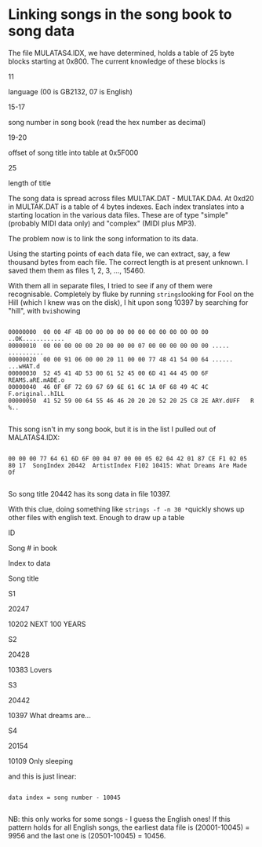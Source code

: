 #  Linking songs in the song book to song data 

The file MULATAS4.IDX, we have determined, holds a table of
      25 byte blocks starting at 0x800. The current knowledge of
      these blocks is


11

language (00 is GB2132, 07 is English)



15-17

song number in song book (read the hex number as decimal)


19-20

offset of song title into table at 0x5F000



25

length of title




The song data is spread across files MULTAK.DAT - MULTAK.DA4.
      At 0xd20 in MULTAK.DAT is a table of 4 bytes indexes.
      Each index translates into a starting location in the various
      data files. These are of type "simple" (probably MIDI data only)
      and "complex" (MIDI plus MP3).

The problem now is to link the song information to its data.

Using the starting points of each data file, we can extract, say,
      a few thousand bytes from each file. The correct length is at present
      unknown. I saved them them as files 1, 2, 3, ..., 15460.

With them all in separate files, I tried to see if any of them 
      were recognisable. Completely by fluke by running
 `strings`looking for Fool on the Hill (which I knew was on the disk), I hit upon song
      10397 by searching for "hill", with
 `bvi`showing
```

00000000  00 00 4F 4B 00 00 00 00 00 00 00 00 00 00 00 00 ..OK............
00000010  00 00 00 00 00 20 00 00 00 07 00 00 00 00 00 00 ..... ..........
00000020  00 00 91 06 00 00 20 11 00 00 77 48 41 54 00 64 ...... ...wHAT.d
00000030  52 45 41 4D 53 00 61 52 45 00 6D 41 44 45 00 6F REAMS.aRE.mADE.o
00000040  46 0F 6F 72 69 67 69 6E 61 6C 1A 0F 68 49 4C 4C F.original..hILL
00000050  41 52 59 00 64 55 46 46 20 20 20 52 20 25 C8 2E ARY.dUFF   R %..
      
```
This song isn't in my song book, but it is in the list I pulled out
      of MALATAS4.IDX:
```

00 00 00 77 64 61 6D 6F 00 04 07 00 00 05 02 04 42 01 87 CE F1 02 05 80 17  SongIndex 20442  ArtistIndex F102 10415: What Dreams Are Made Of
      
```
So song title 20442 has its song data in file 10397.

With this clue, doing something like
 `strings -f -n 30 *`quickly shows up other files with english text. Enough to draw up
      a table


ID

Song # in book

Index to data

Song title


S1

20247

10202
NEXT 100 YEARS

S2

20428

10383
Lovers

S3

20442

10397
What dreams are...

S4

20154

10109
Only sleeping

and this is just linear:
```

data index = song number - 10045
      
```
NB: this only works for some songs - I guess the English ones!
      If this pattern holds for all English songs, the earliest data
      file is (20001-10045) = 9956 and the last one is
      (20501-10045) = 10456.

